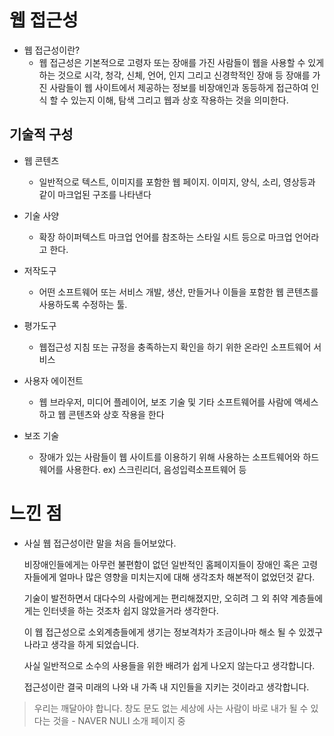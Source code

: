 # 웹 접근성 

- 웹 접근성이란?
  -  웹 접근성은 기본적으로 고령자 또는 장애를 가진 사람들이
     웹을 사용할 수 있게 하는 것으로 시각, 청각, 신체, 언어, 인지
     그리고 신경학적인 장애 등 장애를 가진 사람들이 웹 사이트에서
     제공하는 정보를 비장애인과 동등하게 접근하여 인식 할 수 있는지
     이해, 탐색 그리고 웹과 상호 작용하는 것을 의미한다.

## 기술적 구성

- 웹 콘텐츠
  - 일반적으로 텍스트, 이미지를 포함한 웹 페이지. 이미지, 양식, 소리, 영상등과
    같이 마크업된 구조를 나타낸다

- 기술 사양 
  - 확장 하이퍼텍스트 마크업 언어를 참조하는 스타일 시트 등으로 마크업 언어라고 한다.

- 저작도구 
  - 어떤 소프트웨어 또는 서비스 개발, 생산, 만들거나 이들을 포함한 웹 콘텐츠를
    사용하도록 수정하는 툴.

- 평가도구
  - 웹접근성 지침 또는 규정을 충족하는지 확인을 하기 위한 온라인 소프트웨어 서비스

- 사용자 에이전트
  - 웹 브라우저, 미디어 플레이어, 보조 기술 및 기타 소프트웨어를 사람에 액세스하고
    웹 콘텐츠와 상호 작용을 한다

- 보조 기술
  - 장애가 있는 사람들이 웹 사이트를 이용하기 위해 사용하는 소프트웨어와 하드웨어를
    사용한다. ex) 스크린리더, 음성입력소프트웨어 등


# 느낀 점

- 사실 웹 접근성이란 말을 처음 들어보았다. 

  비장애인들에게는 아무런 불편함이 없던 일반적인 홈페이지들이 장애인 혹은 고령자들에게 얼마나 많은 영향을 미치는지에 대해 생각조차 해본적이 없었던것 같다. 

  기술이 발전하면서 대다수의 사람에게는 편리해졌지만, 오히려 그 외 취약 계층들에게는 인터넷을 하는 것조차 쉽지 않았을거라 생각한다.

  이 웹 접근성으로 소외계층들에게 생기는 정보격차가 조금이나마 해소 될 수 있겠구나라고 생각을 하게 되었습니다.

  사실 일반적으로 소수의 사용들을 위한 배려가 쉽게 나오지 않는다고 생각합니다.
  
  접근성이란 결국 미래의 나와 내 가족 내 지인들을 지키는 것이라고 생각합니다.

> 우리는 깨달아야 합니다. 
  창도 문도 없는 세상에 사는 사람이 바로 내가 될 수 있다는 것을 - NAVER NULI 소개 페이지 중

